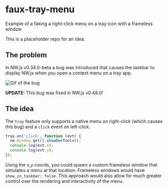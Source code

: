 # faux-tray-menu

Example of a faking a right-click menu on a tray icon with a frameless window

This is a placeholder repo for an idea.


## The problem

In NW.js v0.34.0-beta a bug was introduced that causes the taskbar to display NW.js when you open a context menu on a tray app.

![Gif of the bug](https://user-images.githubusercontent.com/4629794/97620291-bfc66980-19f7-11eb-823c-2a39f32c7100.gif)

**UPDATE:** This bug was fixed in NW.js v0.48.0!


## The idea

The `tray` feature only supports a native menu on right-click (which causes this bug) and a `click` event on left-click. 

```js
tray.on('click', function (evt) {
  nw.Window.get().showDevTools();
  console.log(evt.x);
  console.log(evt.y);
});
```

Using the x,y coords, you could spawn a custom frameless window that simulates a menu at that location. Frameless windows would have `show_in_taskbar: false`. This approach would also allow for much greater control over the rendering and interactivity of the menu.
